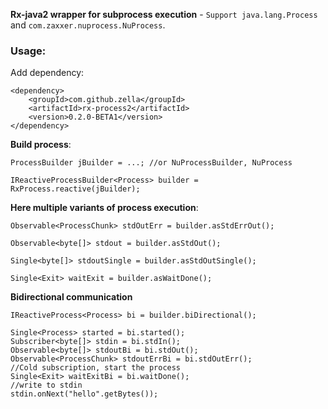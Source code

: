 **Rx-java2 wrapper for subprocess execution** - `Support java.lang.Process` and `com.zaxxer.nuprocess.NuProcess`. 

### Usage:
Add dependency:

	<dependency>
	    <groupId>com.github.zella</groupId>
	    <artifactId>rx-process2</artifactId>
	    <version>0.2.0-BETA1</version>
	</dependency>


**Build process**:

    ProcessBuilder jBuilder = ...; //or NuProcessBuilder, NuProcess 

    IReactiveProcessBuilder<Process> builder = RxProcess.reactive(jBuilder);

**Here multiple variants of process execution**:

    Observable<ProcessChunk> stdOutErr = builder.asStdErrOut();
    
    Observable<byte[]> stdout = builder.asStdOut();

    Single<byte[]> stdoutSingle = builder.asStdOutSingle();

    Single<Exit> waitExit = builder.asWaitDone();



**Bidirectional communication**

    IReactiveProcess<Process> bi = builder.biDirectional();
    
    Single<Process> started = bi.started();
    Subscriber<byte[]> stdin = bi.stdIn();
    Observable<byte[]> stdoutBi = bi.stdOut();
    Observable<ProcessChunk> stdoutErrBi = bi.stdOutErr();
    //Cold subscription, start the process
    Single<Exit> waitExitBi = bi.waitDone();
    //write to stdin
    stdin.onNext("hello".getBytes());

